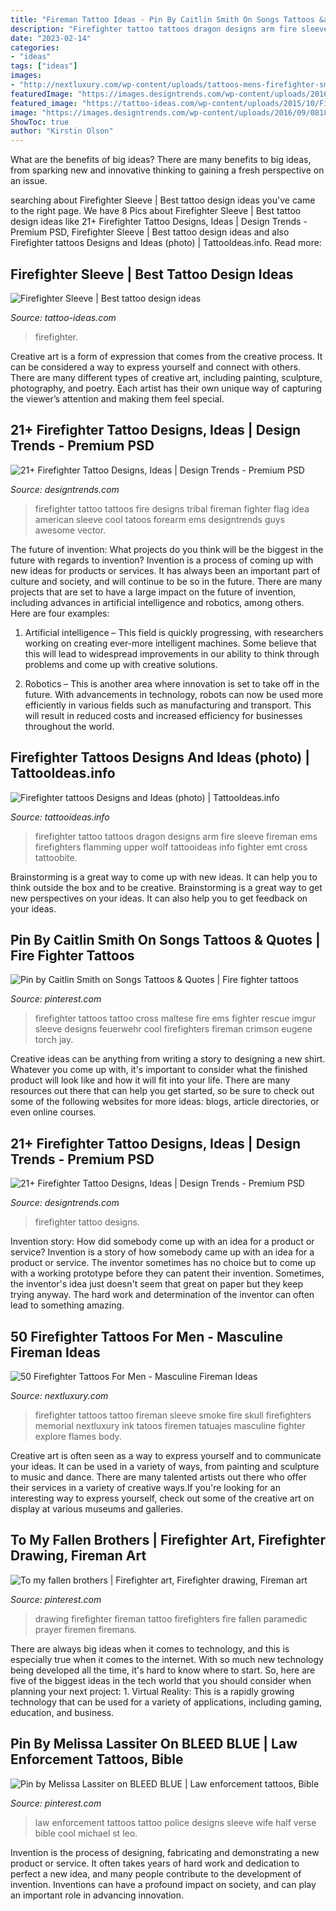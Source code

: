 ```yaml
---
title: "Fireman Tattoo Ideas - Pin By Caitlin Smith On Songs Tattoos &amp; Quotes"
description: "Firefighter tattoo tattoos dragon designs arm fire sleeve fireman ems firefighters flamming upper wolf tattooideas info fighter emt cross tattoobite"
date: "2023-02-14"
categories:
- "ideas"
tags: ["ideas"]
images:
- "http://nextluxury.com/wp-content/uploads/tattoos-mens-firefighter-smoke.jpg"
featuredImage: "https://images.designtrends.com/wp-content/uploads/2016/09/08183226/Firefighter-Red-Tattoo-Design.jpg"
featured_image: "https://tattoo-ideas.com/wp-content/uploads/2015/10/Firefighter-Tattoo.jpg"
image: "https://images.designtrends.com/wp-content/uploads/2016/09/08183226/Firefighter-Red-Tattoo-Design.jpg"
ShowToc: true
author: "Kirstin Olson"
---
```



What are the benefits of big ideas?
There are many benefits to big ideas, from sparking new and innovative thinking to gaining a fresh perspective on an issue.

	

		
searching about Firefighter Sleeve | Best tattoo design ideas you've came to the right page. We have 8 Pics about Firefighter Sleeve | Best tattoo design ideas like 21+ Firefighter Tattoo Designs, Ideas | Design Trends - Premium PSD, Firefighter Sleeve | Best tattoo design ideas and also Firefighter tattoos Designs and Ideas (photo) | TattooIdeas.info. Read more:
		
    
## Firefighter Sleeve | Best Tattoo Design Ideas

<img loading=lazy src="https://tattoo-ideas.com/wp-content/uploads/2015/10/Firefighter-Tattoo.jpg" onerror="this.onerror=null;this.src='https://tse4.mm.bing.net/th?id=OIP.q-N-4O08QJkOUnxc38-s1gHaIj&amp;pid=15.1';" alt="Firefighter Sleeve | Best tattoo design ideas">

_Source: tattoo-ideas.com_

>firefighter. 

	

Creative art is a form of expression that comes from the creative process. It can be considered a way to express yourself and connect with others. There are many different types of creative art, including painting, sculpture, photography, and poetry. Each artist has their own unique way of capturing the viewer’s attention and making them feel special.

    
## 21+ Firefighter Tattoo Designs, Ideas | Design Trends - Premium PSD

<img loading=lazy src="https://images.designtrends.com/wp-content/uploads/2016/09/08181920/Tribal-Firefighter-Tattoo-Idea.jpg" onerror="this.onerror=null;this.src='https://tse1.mm.bing.net/th?id=OIP.3PmIVzAWwCFxkT19d90rKgHaHa&amp;pid=15.1';" alt="21+ Firefighter Tattoo Designs, Ideas | Design Trends - Premium PSD">

_Source: designtrends.com_

>firefighter tattoo tattoos fire designs tribal fireman fighter flag idea american sleeve cool tatoos forearm ems designtrends guys awesome vector. 

	

The future of invention: What projects do you think will be the biggest in the future with regards to invention?
Invention is a process of coming up with new ideas for products or services. It has always been an important part of culture and society, and will continue to be so in the future. There are many projects that are set to have a large impact on the future of invention, including advances in artificial intelligence and robotics, among others. Here are four examples:
1) Artificial intelligence – This field is quickly progressing, with researchers working on creating ever-more intelligent machines. Some believe that this will lead to widespread improvements in our ability to think through problems and come up with creative solutions.

2) Robotics – This is another area where innovation is set to take off in the future. With advancements in technology, robots can now be used more efficiently in various fields such as manufacturing and transport. This will result in reduced costs and increased efficiency for businesses throughout the world.

    
## Firefighter Tattoos Designs And Ideas (photo) | TattooIdeas.info

<img loading=lazy src="https://tattooideas.info/wp-content/uploads/imgp/firefighter-tattoos-21-8158.jpg" onerror="this.onerror=null;this.src='https://tse2.mm.bing.net/th?id=OIP.4s3TgNiePW_m-JsX0S4bdAHaJ3&amp;pid=15.1';" alt="Firefighter tattoos Designs and Ideas (photo) | TattooIdeas.info">

_Source: tattooideas.info_

>firefighter tattoo tattoos dragon designs arm fire sleeve fireman ems firefighters flamming upper wolf tattooideas info fighter emt cross tattoobite. 

	

Brainstorming is a great way to come up with new ideas. It can help you to think outside the box and to be creative. Brainstorming is a great way to get new perspectives on your ideas. It can also help you to get feedback on your ideas.

    
## Pin By Caitlin Smith On Songs Tattoos &amp; Quotes | Fire Fighter Tattoos

<img loading=lazy src="https://i.pinimg.com/originals/aa/fe/a4/aafea4baf9eea39119647da6fb66978f.jpg" onerror="this.onerror=null;this.src='https://tse4.mm.bing.net/th?id=OIP.kCGGTB8o2lKXy0_kO2j1_AHaJ4&amp;pid=15.1';" alt="Pin by Caitlin Smith on Songs Tattoos &amp; Quotes | Fire fighter tattoos">

_Source: pinterest.com_

>firefighter tattoos tattoo cross maltese fire ems fighter rescue imgur sleeve designs feuerwehr cool firefighters fireman crimson eugene torch jay. 

	

Creative ideas can be anything from writing a story to designing a new shirt. Whatever you come up with, it's important to consider what the finished product will look like and how it will fit into your life. There are many resources out there that can help you get started, so be sure to check out some of the following websites for more ideas: blogs, article directories, or even online courses.

    
## 21+ Firefighter Tattoo Designs, Ideas | Design Trends - Premium PSD

<img loading=lazy src="https://images.designtrends.com/wp-content/uploads/2016/09/08183226/Firefighter-Red-Tattoo-Design.jpg" onerror="this.onerror=null;this.src='https://tse1.mm.bing.net/th?id=OIP.jk8nfCMqQjiJIysGH8ulaAHaHr&amp;pid=15.1';" alt="21+ Firefighter Tattoo Designs, Ideas | Design Trends - Premium PSD">

_Source: designtrends.com_

>firefighter tattoo designs. 

	

Invention story: How did somebody come up with an idea for a product or service?
Invention is a story of how somebody came up with an idea for a product or service. The inventor sometimes has no choice but to come up with a working prototype before they can patent their invention. Sometimes, the inventor's idea just doesn't seem that great on paper but they keep trying anyway. The hard work and determination of the inventor can often lead to something amazing.

    
## 50 Firefighter Tattoos For Men - Masculine Fireman Ideas

<img loading=lazy src="http://nextluxury.com/wp-content/uploads/tattoos-mens-firefighter-smoke.jpg" onerror="this.onerror=null;this.src='https://tse4.mm.bing.net/th?id=OIP.0EM1RNvvSmJU-UAgMv90EQAAAA&amp;pid=15.1';" alt="50 Firefighter Tattoos For Men - Masculine Fireman Ideas">

_Source: nextluxury.com_

>firefighter tattoos tattoo fireman sleeve smoke fire skull firefighters memorial nextluxury ink tatoos firemen tatuajes masculine fighter explore flames body. 

	

Creative art is often seen as a way to express yourself and to communicate your ideas. It can be used in a variety of ways, from painting and sculpture to music and dance. There are many talented artists out there who offer their services in a variety of creative ways.If you're looking for an interesting way to express yourself, check out some of the creative art on display at various museums and galleries.

    
## To My Fallen Brothers | Firefighter Art, Firefighter Drawing, Fireman Art

<img loading=lazy src="https://i.pinimg.com/736x/ff/24/7b/ff247b96dfa9846370f8183566b321c0--powerful-pictures-drawing-ideas.jpg" onerror="this.onerror=null;this.src='https://tse4.mm.bing.net/th?id=OIP.D8TJp5d32klic0W9lB4A_AAAAA&amp;pid=15.1';" alt="To my fallen brothers | Firefighter art, Firefighter drawing, Fireman art">

_Source: pinterest.com_

>drawing firefighter fireman tattoo firefighters fire fallen paramedic prayer firemen firemans. 

	

There are always big ideas when it comes to technology, and this is especially true when it comes to the internet. With so much new technology being developed all the time, it's hard to know where to start. So, here are five of the biggest ideas in the tech world that you should consider when planning your next project: 1. Virtual Reality: This is a rapidly growing technology that can be used for a variety of applications, including gaming, education, and business.

    
## Pin By Melissa Lassiter On BLEED BLUE | Law Enforcement Tattoos, Bible

<img loading=lazy src="https://i.pinimg.com/originals/9f/85/d4/9f85d48e6fdc4fe6b1bcdae2bb9b912b.jpg" onerror="this.onerror=null;this.src='https://tse3.mm.bing.net/th?id=OIP.wUroryvZYUqOw_vquIrG2QHaKh&amp;pid=15.1';" alt="Pin by Melissa Lassiter on BLEED BLUE | Law enforcement tattoos, Bible">

_Source: pinterest.com_

>law enforcement tattoos tattoo police designs sleeve wife half verse bible cool michael st leo. 

	

Invention is the process of designing, fabricating and demonstrating a new product or service. It often takes years of hard work and dedication to perfect a new idea, and many people contribute to the development of invention. Inventions can have a profound impact on society, and can play an important role in advancing innovation.

